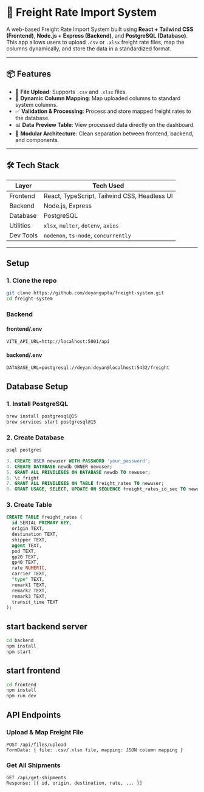 # 🚢 Freight Rate Import System

A web-based Freight Rate Import System built using **React + Tailwind CSS (Frontend)**, **Node.js + Express (Backend)**, and **PostgreSQL (Database)**. This app allows users to upload `.csv` or `.xlsx` freight rate files, map the columns dynamically, and store the data in a standardized format.

---

## 📦 Features

- 📁 **File Upload**: Supports `.csv` and `.xlsx` files.
- 🧠 **Dynamic Column Mapping**: Map uploaded columns to standard system columns.
- ✅ **Validation & Processing**: Process and store mapped freight rates to the database.
- 📊 **Data Preview Table**: View processed data directly on the dashboard.
- 🔐 **Modular Architecture**: Clean separation between frontend, backend, and components.

---

## 🛠 Tech Stack

| Layer      | Tech Used                  |
|------------|----------------------------|
| Frontend   | React, TypeScript, Tailwind CSS, Headless UI |
| Backend    | Node.js, Express           |
| Database   | PostgreSQL                 |
| Utilities  | `xlsx`, `multer`, `dotenv`, `axios` |
| Dev Tools  | `nodemon`, `ts-node`, `concurrently` |

---

## Setup

### 1. Clone the repo

```bash
git clone https://github.com/deyangupta/freight-system.git
cd freight-system
```

### Backend

#### frontend/.env
```
VITE_API_URL=http://localhost:5001/api
```
#### backend/.env
```
DATABASE_URL=postgresql://deyan:deyan@localhost:5432/freight
```

## Database Setup

### 1. Install PostgreSQL
```bash
brew install postgresql@15
brew services start postgresql@15
```
### 2. Create Database
```sh
psql postgres
```

```sql
3. CREATE USER newuser WITH PASSWORD 'your_password';
4. CREATE DATABASE newdb OWNER newuser;
5. GRANT ALL PRIVILEGES ON DATABASE newdb TO newuser;
6. \c fright
7. GRANT ALL PRIVILEGES ON TABLE freight_rates TO newuser;
8. GRANT USAGE, SELECT, UPDATE ON SEQUENCE freight_rates_id_seq TO newuser;
```
### 3. Create Table

```sql
CREATE TABLE freight_rates (
  id SERIAL PRIMARY KEY,
  origin TEXT,
  destination TEXT,
  shipper TEXT,
  agent TEXT,
  pod TEXT,
  gp20 TEXT,
  gp40 TEXT,
  rate NUMERIC,
  carrier TEXT,
  "type" TEXT,
  remark1 TEXT,
  remark2 TEXT,
  remark3 TEXT,
  transit_time TEXT
);
```

## start backend server
```bash
cd backend
npm install
npm start
```

## start frontend
```bash
cd frontend
npm install
npm run dev
```

## API Endpoints

### Upload & Map Freight File

```
POST /api/files/upload
FormData: { file: .csv/.xlsx file, mapping: JSON column mapping }
```

### Get All Shipments
```
GET /api/get-shipments
Response: [{ id, origin, destination, rate, ... }]
```

